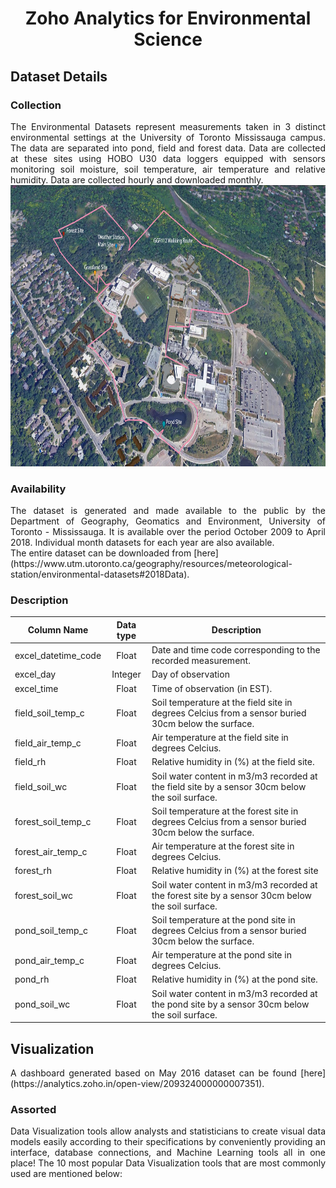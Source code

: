<h1 align="center"><a name="section_name">Zoho Analytics for Environmental Science</a></h1>


## Dataset Details

### Collection
<div align="justify">
The Environmental Datasets represent measurements taken in 3 distinct environmental settings at the University of Toronto Mississauga campus. The data are separated into pond, field and forest data. Data are collected at these sites using HOBO U30 data loggers equipped with sensors monitoring soil moisture, soil temperature, air temperature and relative humidity. Data are collected hourly and downloaded monthly.
</div>
<img src="https://raw.githubusercontent.com/Kavyapriyakp/Zoho-Analytics-for-Environmental-Science/main/Figures/Environmental-Dataset-locations.png" alt="Environmental Dataset locations" style="height: 450px; width:800px;"/>

### Availability 
<div align="justify">
The dataset is generated and made available to the public by the Department of Geography, Geomatics and Environment, University of Toronto - Mississauga. It is available over the period October 2009 to April 2018.  Individual month datasets for each year are also available.  </div> The entire dataset can be downloaded from [here](https://www.utm.utoronto.ca/geography/resources/meteorological-station/environmental-datasets#2018Data).

### Description

| Column Name         | Data type | Description                                                                                         |
|---------------------|:---------:|-----------------------------------------------------------------------------------------------------|
| excel_datetime_code |   Float   | Date and time code corresponding to the recorded measurement.                                       |
| excel_day           |  Integer  | Day of observation                                                                                  |
| excel_time          |   Float   | Time of observation (in EST).                                                                       |
| field_soil_temp_c   |   Float   | Soil temperature at the field site in degrees Celcius from a sensor buried 30cm below the surface.  |
| field_air_temp_c    |   Float   | Air temperature at the field site in degrees Celcius.                                               |
| field_rh            |   Float   | Relative humidity in (%) at the field site.                                                         |
| field_soil_wc       |   Float   | Soil water content in m3/m3 recorded at the field site by a sensor 30cm below the soil surface.     |
| forest_soil_temp_c  |   Float   | Soil temperature at the forest site in degrees Celcius from a sensor buried 30cm below the surface. |
| forest_air_temp_c   |   Float   | Air temperature at the forest site in degrees Celcius.                                              |
| forest_rh           |   Float   | Relative humidity in (%) at the forest site                                                         |
| forest_soil_wc      |   Float   | Soil water content in m3/m3 recorded at the forest site by a sensor 30cm below the soil surface.    |
| pond_soil_temp_c    |   Float   | Soil temperature at the pond site in degrees Celcius from a sensor buried 30cm below the surface.   |
| pond_air_temp_c     |   Float   | Air temperature at the pond site in degrees Celcius.                                                |
| pond_rh             |   Float   | Relative humidity in (%) at the pond site.                                                          |
| pond_soil_wc        |   Float   | Soil water content in m3/m3 recorded at the pond site by a sensor 30cm below the soil surface.      |

## Visualization

<div align="justify">
A dashboard generated based on May 2016 dataset can be found [here](https://analytics.zoho.in/open-view/209324000000007351).
</div>

### Assorted

<div align="justify">
  Data Visualization tools allow analysts and statisticians to create visual data models easily according to their specifications by conveniently providing an interface, database connections, and Machine Learning tools all in one place! The 10 most popular Data Visualization tools that are most commonly used are mentioned below:
  
  
</div>

